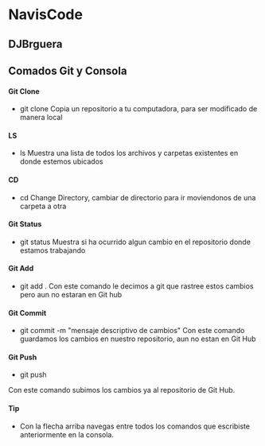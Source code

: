 # NavisCode

## DJBrguera

## Comados Git y Consola

#### Git Clone
+ git clone <url del repositorio>
Copia un repositorio a tu computadora, para ser modificado de manera local

#### LS
+ ls
Muestra una lista de todos los archivos y carpetas existentes en donde estemos ubicados

#### CD
+ cd <Nombre del directorio>
Change Directory, cambiar de directorio para ir moviendonos de una carpeta a otra

#### Git Status
+ git status
Muestra si ha ocurrido algun cambio en el repositorio donde estamos trabajando

#### Git Add
+ git add .
Con este comando le decimos a git que rastree estos cambios 
pero aun no estaran en Git hub

#### Git Commit
+ git commit -m "mensaje descriptivo de cambios"
Con este comando guardamos los cambios en nuestro repositorio, aun no estan en Git Hub

#### Git Push
+ git push

Con este comando subimos los cambios ya al repositorio de Git Hub.

#### Tip
+ Con la flecha arriba navegas entre todos los comandos que escribiste anteriormente en la consola.


